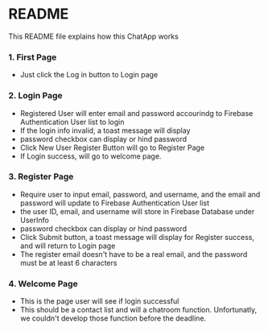 # README #

This README file explains how this ChatApp works

### 1. First Page ###

* Just click the Log in button to Login page

### 2. Login Page ###

* Registered User will enter email and password accourindg to Firebase Authentication User list to login
* If the login info invalid, a toast message will display
* password checkbox can display or hind password
* Click New User Register Button will go to Register Page
* If Login success, will go to welcome page.

### 3. Register Page ###

* Require user to input email, password, and username, and the email and password will update to Firebase Authentication User list
* the user ID, email, and username will store in Firebase Database under UserInfo
* password checkbox can display or hind password
* Click Submit button, a toast message will display for Register success, and will return to Login page
* The register email doesn't have to be a real email, and the password must be at least 6 characters

### 4. Welcome Page ###

* This is the page user will see if login successful
* This should be a contact list and will a chatroom function. Unfortunatly, we couldn't develop those function before the deadline. 

